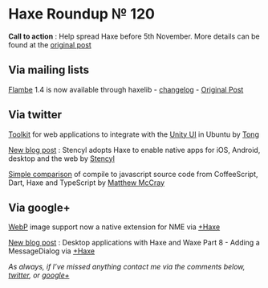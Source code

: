 [_template]: roundup.html
# Haxe Roundup № 120

__Call to action__ : Help spread Haxe before 5th November. More details can be found at the [original post][link 1]

## Via mailing lists

[Flambe][link 2] 1.4 is now available through haxelib - [changelog][link 3] - [Original Post][link 4]

## Via twitter

[Toolkit][link 5] for web applications to integrate with the [Unity UI][link 6] in Ubuntu by [Tong][link 7]

[New blog post][link 8] : Stencyl adopts Haxe to enable native apps for iOS, Android, desktop and the web by [Stencyl][link 9]

[Simple comparison][link 10] of compile to javascript source code from CoffeeScript, Dart, Haxe and TypeScript by [Matthew McCray][link 11]

## Via google+

[WebP][link 12] image support now a native extension for NME via [+Haxe][link 13]

[New blog post][link 14] : Desktop applications with Haxe and Waxe Part 8 - Adding a MessageDialog via [+Haxe][link 15]

*As always, if I’ve missed anything contact me via the comments below, [twitter][link 16], or [google+][link 17]*

[link 1]: https://groups.google.com/d/msg/haxelang/YHZ3y2KYLYQ/n-lBpp4gs9oJ "original post"
[link 2]: https://github.com/aduros/flambe/wiki "Flambe"
[link 3]: https://github.com/aduros/flambe/wiki/Changes "changelog"
[link 4]: https://groups.google.com/group/flambe/browse_thread/thread/9d962edbc88c52f8 "Original Post"
[link 5]: https://github.com/tong/unity-web.hx "Toolkit"
[link 6]: http://unity.ubuntu.com/ "Unity UI"
[link 7]: https://www.twitter.com/disktree "Tong"
[link 8]: http://blog.stencyl.com/?p=1068 "New blog post"
[link 9]: https://www.twitter.com/Stencyl "Stencyl"
[link 10]: https://gist.github.com/3916195 "Simple comparison"
[link 11]: https://www.twitter.com/matthew_mccray "Matthew McCray"
[link 12]: http://www.haxenme.org/community/forums/general-discussion/webp-support/ "WebP"
[link 13]: https://plus.google.com/113704686911055424796 "+Haxe"
[link 14]: http://cambiatablog.wordpress.com/2012/10/19/desktop-applications-with-haxe-and-waxe-part-8-adding-a-messagedialog/ "New blog post"
[link 15]: https://plus.google.com/113704686911055424796 "+Haxe"
[link 16]: https://www.twitter.com/skial "twitter"
[link 17]: https://plus.google.com/108191133566932856821/posts "google+"


